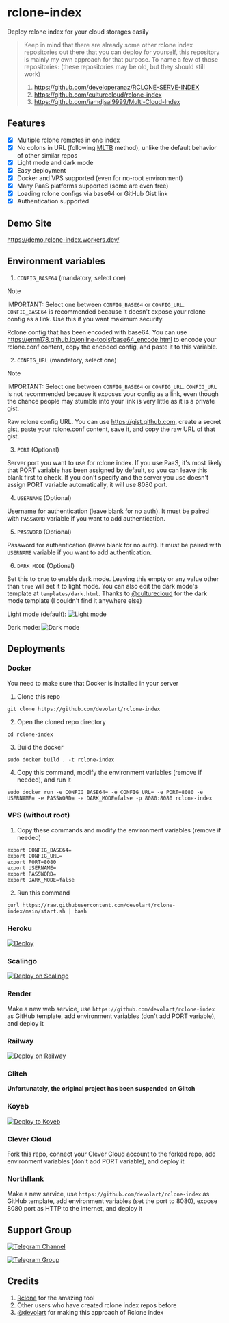 # rclone-index
Deploy rclone index for your cloud storages easily

> Keep in mind that there are already some other rclone index repositories out there that you can deploy for yourself, this repository is mainly my own approach for that purpose. To name a few of those repositories: (these repositories may be old, but they should still work)
> 1. https://github.com/developeranaz/RCLONE-SERVE-INDEX
> 2. https://github.com/culturecloud/rclone-index
> 3. https://github.com/iamdjsai9999/Multi-Cloud-Index

## Features
- [x] Multiple rclone remotes in one index
- [x] No colons in URL (following [MLTB](https://github.com/anasty17/mirror-leech-telegram-bot) method), unlike the default behavior of other similar repos 
- [x] Light mode and dark mode
- [x] Easy deployment
- [x] Docker and VPS supported (even for no-root environment)
- [x] Many PaaS platforms supported (some are even free)
- [x] Loading rclone configs via base64 or GitHub Gist link
- [x] Authentication supported

## Demo Site
https://demo.rclone-index.workers.dev/

## Environment variables
1. `CONFIG_BASE64` (mandatory, select one)

> [!NOTE]
> IMPORTANT: Select one between `CONFIG_BASE64` or `CONFIG_URL`. `CONFIG_BASE64` is recommended because it doesn't expose your rclone config as a link. Use this if you want maximum security.

Rclone config that has been encoded with base64. You can use https://emn178.github.io/online-tools/base64_encode.html to encode your rclone.conf content, copy the encoded config, and paste it to this variable.

2. `CONFIG_URL` (mandatory, select one)

> [!NOTE]
> IMPORTANT: Select one between `CONFIG_BASE64` or `CONFIG_URL`. `CONFIG_URL` is not recommended because it exposes your config as a link, even though the chance people may stumble into your link is very little as it is a private gist.

Raw rclone config URL. You can use https://gist.github.com, create a secret gist, paste your rclone.conf content, save it, and copy the raw URL of that gist.

3. `PORT` (Optional)

Server port you want to use for rclone index. If you use PaaS, it's most likely that PORT variable has been assigned by default, so you can leave this blank first to check. If you don't specify and the server you use doesn't assign PORT variable automatically, it will use 8080 port.

4. `USERNAME` (Optional)

Username for authentication (leave blank for no auth). It must be paired with `PASSWORD` variable if you want to add authentication.

5. `PASSWORD` (Optional)

Password for authentication (leave blank for no auth). It must be paired with `USERNAME` variable if you want to add authentication.

6. `DARK_MODE` (Optional)

Set this to `true` to enable dark mode. Leaving this empty or any value other than `true` will set it to light mode. You can also edit the dark mode's template at `templates/dark.html`. Thanks to [@culturecloud](https://github.com/culturecloud) for the dark mode template (I couldn't find it anywhere else)

Light mode (default):
![Light mode](https://cdn.glitch.global/5816d3a4-231f-47f8-8ba8-ef67edfc0885/light%20index.png)

Dark mode:
![Dark mode](https://cdn.glitch.global/5816d3a4-231f-47f8-8ba8-ef67edfc0885/dark%20index.png)

## Deployments
### Docker
You need to make sure that Docker is installed in your server
1. Clone this repo
```
git clone https://github.com/devolart/rclone-index
```
2. Open the cloned repo directory
```
cd rclone-index
```
3. Build the docker
```
sudo docker build . -t rclone-index
```
4. Copy this command, modify the environment variables (remove if needed), and run it
```
sudo docker run -e CONFIG_BASE64= -e CONFIG_URL= -e PORT=8080 -e USERNAME= -e PASSWORD= -e DARK_MODE=false -p 8080:8080 rclone-index
```
### VPS (without root)
1. Copy these commands and modify the environment variables (remove if needed)
```
export CONFIG_BASE64=
export CONFIG_URL=
export PORT=8080
export USERNAME=
export PASSWORD=
export DARK_MODE=false
```
2. Run this command
```
curl https://raw.githubusercontent.com/devolart/rclone-index/main/start.sh | bash
```
### Heroku
[![Deploy](https://www.herokucdn.com/deploy/button.svg)](https://heroku.com/deploy?template=https://github.com/devolart/rclone-index)

### Scalingo
[![Deploy on Scalingo](https://cdn.scalingo.com/deploy/button.svg)](https://dashboard.scalingo.com/create/app?source=https://github.com/devolart/rclone-index#main)

### Render
Make a new web service, use `https://github.com/devolart/rclone-index` as GitHub template, add environment variables (don't add PORT variable), and deploy it

### Railway
[![Deploy on Railway](https://railway.app/button.svg)](https://railway.app/template/dEP4Kk)

### Glitch
<b>Unfortunately, the original project has been suspended on Glitch</b>

### Koyeb
[![Deploy to Koyeb](https://www.koyeb.com/static/images/deploy/button.svg)](https://app.koyeb.com/deploy?type=git&repository=github.com/devolart/rclone-index&branch=main&name=rclone-index)

### Clever Cloud
Fork this repo, connect your Clever Cloud account to the forked repo, add environment variables (don't add PORT variable), and deploy it

### Northflank
Make a new service, use `https://github.com/devolart/rclone-index` as GitHub template, add environment variables (set the port to 8080), expose 8080 port as HTTP to the internet, and deploy it

## Support Group
[![Telegram Channel](https://img.shields.io/static/v1?label=Join&message=Telegram%20Channel&color=blue&style=for-the-badge&logo=telegram&logoColor=blue)](https://t.me/tearflakes)


[![Telegram Group](https://img.shields.io/static/v1?label=Join&message=Telegram%20Group&color=blue&style=for-the-badge&logo=telegram&logoColor=blue)](https://t.me/tearflakeschat)

## Credits
1. [Rclone](https://rclone.org) for the amazing tool
2. Other users who have created rclone index repos before
3. [@devolart](https://github.com/devolart) for making this approach of Rclone index
